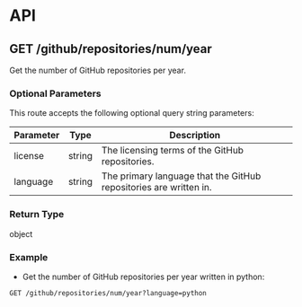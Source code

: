 # API

## GET /github/repositories/num/year

Get the number of GitHub repositories per year. 

### Optional Parameters

This route accepts the following optional query string parameters:

| Parameter | Type | Description |
| --- | --- | --- |
| license | string | The licensing terms of the GitHub repositories. |
| language | string | The primary language that the GitHub repositories are written in. |

### Return Type

object

### Example

- Get the number of GitHub repositories per year written in python:
```
GET /github/repositories/num/year?language=python
```